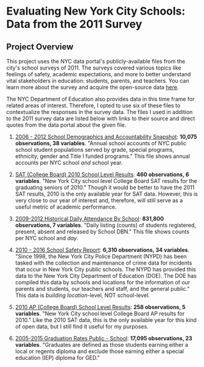 # Evaluating New York City Schools: Data from the 2011 Survey

## Project Overview

This project uses the NYC data portal's publicly-available files from the city's school surveys of 2011. The surveys covered various topics like feelings of safety, academic expectations, and more to better understand vital stakeholders in education: students, parents, and teachers. You can learn more about the survey and acquire the open-source data [here](https://data.cityofnewyork.us/Education/2011-NYC-School-Survey/mnz3-dyi8). 

The NYC Department of Education also provides data in this time frame for related areas of interest. Therefore, I opted to use six of these files to contextualize the responses in the survey data. The files I used in addition to the 2011 survey data are listed below with links to their source and direct quotes from the data portal about the given file.

1. [2006 - 2012 School Demographics and Accountability Snapshot](https://data.cityofnewyork.us/Education/2006-2012-School-Demographics-and-Accountability-S/ihfw-zy9j): **10,075 observations, 38 variables**. "Annual school accounts of NYC public school student populations served by grade, special programs, ethnicity, gender and Title I funded programs." This file shows annual accounts per NYC school *and* school year.

2. [SAT (College Board) 2010 School Level Results](https://data.cityofnewyork.us/Education/SAT-College-Board-2010-School-Level-Results/zt9s-n5aj?category=Education&view_name=SAT-College-Board-2010-School-Level-Results): **460 observations, 6 variables**. "New York City school level College Board SAT results for the graduating seniors of 2010." Though it would be better to have the 2011 SAT results, 2010 is the only available year for SAT data. However, this is very close to our year of interest and, therefore, will still serve as a useful metric of academic performance.

3. [2009-2012 Historical Daily Attendance By School](https://data.cityofnewyork.us/Education/2009-2012-Historical-Daily-Attendance-By-School/wpqj-3buw): **831,800 observations, 7 variables**. "Daily listing (counts) of students registered, present, absent and released by School DBN." This file shows counts per NYC school and *day*.

4. [2010 - 2016 School Safety Report](https://data.cityofnewyork.us/Education/2010-2016-School-Safety-Report/qybk-bjjc): **6,310 observations, 34 variables**. "Since 1998, the New York City Police Department (NYPD) has been tasked with the collection and maintenance of crime data for incidents that occur in New York City public schools. The NYPD has provided this data to the New York City Department of Education (DOE). The DOE has compiled this data by schools and locations for the information of our parents and students, our teachers and staff, and the general public." This data is *building location*-level, NOT school-level.

5. [2010 AP (College Board) School Level Results](https://data.cityofnewyork.us/Education/2010-AP-College-Board-School-Level-Results/itfs-ms3e): **258 observations, 5 variables**. "New York City school level College Board AP results for 2010." Like the 2010 SAT data, this is the only available year for this kind of open data, but I still find it useful for my purposes.

6. [2005-2015 Graduation Rates Public - School](https://data.cityofnewyork.us/Education/2005-2015-Graduation-Rates-Public-School/35ey-ieq4): **17,095 observations, 23 variables**. "Graduates are defined as those students earning either a local or regents diploma and exclude those earning either a special education (IEP) diploma for GED." 

